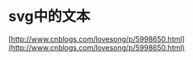 # svg中的文本

[http://www.cnblogs.com/lovesong/p/5998650.html](http://www.cnblogs.com/lovesong/p/5998650.html)